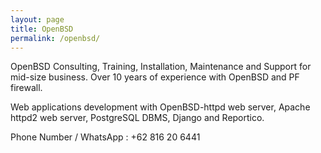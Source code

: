 ```yaml
---
layout: page
title: OpenBSD
permalink: /openbsd/
---
```




OpenBSD Consulting, Training, Installation, Maintenance and Support for mid-size business. Over 10 years of experience with OpenBSD and PF firewall.

Web applications development with OpenBSD-httpd web server, Apache httpd2 web server, PostgreSQL DBMS, Django and Reportico.

Phone Number / WhatsApp : +62 816 20 6441
